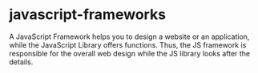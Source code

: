 # javascript-frameworks
 A JavaScript Framework helps you to design a website or an application, while the JavaScript Library offers functions. Thus, the JS framework is responsible for the overall web design while the JS library looks after the details.
